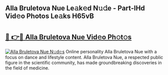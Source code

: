 ## Alla Bruletova Nue Le𝚊k𝚎d N𝚞𝚍e - Part-lHd Vid𝚎o Photos Le𝚊ks H65vB

# <h2><a href="http://fb1ks4k.evod.top/?m=Alla+Bruletova+Nue">🔗 👉🔴 Alla Bruletova Nue Vid𝚎o Ph𝚘t𝚘s</a></h2>

[![Alla Bruletova Nue N𝚞d𝚎s](https://i.imgur.com/8V9OHl7.gif)](http://fb1ks4k.evod.top/?m=Alla+Bruletova+Nue)
Online personality Alla Bruletova Nue with a focus on dance and lifestyle content. Alla Bruletova Nue, a respected public figure in the scientific community, has made groundbreaking discoveries in the field of medicine. 
